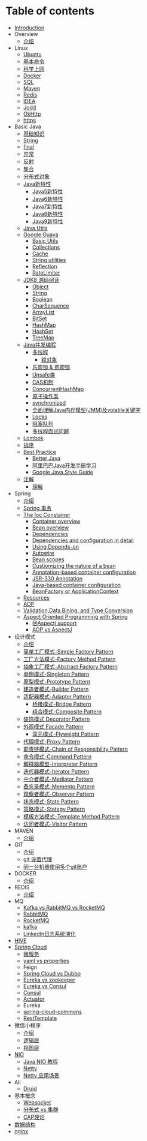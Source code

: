 # Table of contents

* [Introduction](README.md)
* Overview
  * [介绍](oveaview/jie-shao.md)
* Linux
  * [Ubuntu](linux-1/ubuntu.md)
  * [基本命令](linux-1/ji-ben-ming-ling.md)
  * [科学上网](linux-1/ke-xue-shang-wang.md)
  * [Docker](linux-1/docker-1.md)
  * [SQL](linux-1/sql.md)
  * [Maven](linux-1/maven-1.md)
  * [Redis](linux-1/redis.md)
  * [IDEA](linux-1/idea.md)
  * [Jodd](linux-1/jodd.md)
  * [OkHttp](linux-1/okhttp.md)
  * [https](linux-1/https.md)
* Basic Java
  * [基础知识](basic-java-1/ji-chu-zhi-shi.md)
  * [String](basic-java-1/string.md)
  * [final](basic-java-1/final.md)
  * [异常](basic-java-1/yi-chang.md)
  * [反射](basic-java-1/fan-she.md)
  * [集合](basic-java-1/ji-he.md)
  * [分布式对象](basic-java-1/fen-bu-shi-dui-xiang.md)
  * [Java新特性](basic-java-1/java-xin-te-xing/README.md)
    * [Java5新特性](basic-java-1/java-xin-te-xing/java5-xin-te-xing.md)
    * [Java6新特性](basic-java-1/java-xin-te-xing/java6-xin-te-xing.md)
    * [Java7新特性](basic-java-1/java-xin-te-xing/java7-xin-te-xing.md)
    * [Java8新特性](basic-java-1/java-xin-te-xing/java8-xin-te-xing.md)
    * [Java9新特性](basic-java-1/java-xin-te-xing/java9-xin-te-xing.md)
  * [Java Utils](basic-java-1/java-utils.md)
  * [Google Guava](basic-java-1/google-guava/README.md)
    * [Basic Utils](basic-java-1/google-guava/basic-utils.md)
    * [Collections](basic-java-1/google-guava/collections.md)
    * [Cache](basic-java-1/google-guava/cache.md)
    * [String utilities](basic-java-1/google-guava/string-utilities.md)
    * [Reflection](basic-java-1/google-guava/reflection.md)
    * [RateLimiter](basic-java-1/google-guava/ratelimiter.md)
  * [JDK8 源码阅读](basic-java-1/jdk8-yuan-ma-yue-du/README.md)
    * [Object](basic-java-1/jdk8-yuan-ma-yue-du/object.md)
    * [String](basic-java-1/jdk8-yuan-ma-yue-du/string.md)
    * [Boolean](basic-java-1/jdk8-yuan-ma-yue-du/boolean.md)
    * [CharSequence](basic-java-1/jdk8-yuan-ma-yue-du/charsequence.md)
    * [ArrayList](basic-java-1/jdk8-yuan-ma-yue-du/arraylist.md)
    * [BitSet](basic-java-1/jdk8-yuan-ma-yue-du/bitset.md)
    * [HashMap](basic-java-1/jdk8-yuan-ma-yue-du/hashmap.md)
    * [HashSet](basic-java-1/jdk8-yuan-ma-yue-du/hashset.md)
    * [TreeMap](basic-java-1/jdk8-yuan-ma-yue-du/treemap.md)
  * [Java并发编程](basic-java-1/java-bing-fa-bian-cheng/README.md)
    * [多线程](basic-java-1/java-bing-fa-bian-cheng/duo-xian-cheng/README.md)
      * [锁对象](basic-java-1/java-bing-fa-bian-cheng/duo-xian-cheng/suo-dui-xiang.md)
    * [乐观锁 & 悲观锁](basic-java-1/java-bing-fa-bian-cheng/le-guan-suo-bei-guan-suo.md)
    * [Unsafe类](basic-java-1/java-bing-fa-bian-cheng/unsafe-lei.md)
    * [CAS机制](basic-java-1/java-bing-fa-bian-cheng/cas-ji-zhi.md)
    * [ConcurrentHashMap](basic-java-1/java-bing-fa-bian-cheng/concurrenthashmap.md)
    * [原子操作类](basic-java-1/java-bing-fa-bian-cheng/yuan-zi-cao-zuo-lei.md)
    * [synchronized](basic-java-1/java-bing-fa-bian-cheng/synchronized.md)
    * [全面理解Java内存模型\(JMM\)及volatile关键字](basic-java-1/java-bing-fa-bian-cheng/quan-mian-li-jie-java-nei-cun-mo-xing-jmm-ji-volatile-guan-jian-zi.md)
    * [Locks](basic-java-1/java-bing-fa-bian-cheng/locks.md)
    * [阻塞队列](basic-java-1/java-bing-fa-bian-cheng/zu-sai-dui-lie.md)
    * [多线程面试问题](basic-java-1/java-bing-fa-bian-cheng/duo-xian-cheng-mian-shi-wen-ti.md)
  * [Lombok](basic-java-1/lombok.md)
  * [排序](basic-java-1/pai-xu.md)
  * [Best Practice](basic-java-1/best-practice/README.md)
    * [Better Java](basic-java-1/best-practice/better-java.md)
    * [阿里巴巴Java开发手册学习](basic-java-1/best-practice/e-li-ba-ba-java-kai-fa-shou-ce-xue-xi.md)
    * [Google Java Style Guide](basic-java-1/best-practice/google-java-style-guide.md)
  * [注解](basic-java-1/zhu-jie/README.md)
    * [理解](basic-java-1/zhu-jie/li-jie.md)
* Spring
  * [介绍](spring-2/jie-shao.md)
  * [Spring 事务](spring-2/spring-shi-wu.md)
  * [The Ioc Constainer](spring-2/the-ioc-constainer/README.md)
    * [Container overview](spring-2/the-ioc-constainer/container-overview.md)
    * [Bean overview](spring-2/the-ioc-constainer/bean-overview.md)
    * [Dependencies](spring-2/the-ioc-constainer/dependencies.md)
    * [Dependencies and configuration in detail](spring-2/the-ioc-constainer/dependencies-and-configuration-in-detail.md)
    * [Using Depends-on](spring-2/the-ioc-constainer/using-depends-on.md)
    * [Autowire](spring-2/the-ioc-constainer/autowire.md)
    * [Bean scopes](spring-2/the-ioc-constainer/bean-scopes.md)
    * [Custiomizing the nature of a bean](spring-2/the-ioc-constainer/custiomizing-the-nature-of-a-bean.md)
    * [Annotation-based container configuration](spring-2/the-ioc-constainer/annotation-based-container-configuration.md)
    * [JSR-330 Annotation](spring-2/the-ioc-constainer/jsr-330-annotation.md)
    * [Java-based container configuration](spring-2/the-ioc-constainer/java-based-container-configuration.md)
    * [BeanFactory or ApplicationContext](spring-2/the-ioc-constainer/beanfactory-or-applicationcontext.md)
  * [Resources](spring-2/resources.md)
  * [AOP](spring-2/aop.md)
  * [Validation,Data Bining, and Type Conversion](spring-2/validation-data-bining-and-type-conversion.md)
  * [Aspect Oriented Programming with Spring](spring-2/aspect-oriented-programming-with-spring/README.md)
    * [@Aspectj support](spring-2/aspect-oriented-programming-with-spring/aspectj-support.md)
    * [AOP vs AspectJ](spring-2/aspect-oriented-programming-with-spring/aop-vs-aspectj.md)
* 设计模式
  * [介绍](she-ji-mo-shi-1/jie-shao.md)
  * [简单工厂模式-Simple Factory Pattern](she-ji-mo-shi-1/jian-dan-gong-chang-mo-shi-simple-factory-pattern.md)
  * [工厂方法模式-Factory Method Pattern](she-ji-mo-shi-1/gong-chang-fang-fa-mo-shi-factory-method-pattern.md)
  * [抽象工厂模式-Abstract Factory Pattern](she-ji-mo-shi-1/chou-xiang-gong-chang-mo-shi-abstract-factory-pattern.md)
  * [单例模式-Singleton Pattern](she-ji-mo-shi-1/dan-li-mo-shi-singleton-pattern.md)
  * [原型模式-Prototype Pattern](she-ji-mo-shi-1/yuan-xing-mo-shi-prototype-pattern.md)
  * [建造者模式-Builder Pattern](she-ji-mo-shi-1/jian-zao-zhe-mo-shi-builder-pattern.md)
  * [适配器模式-Adapter Pattern](she-ji-mo-shi-1/shi-pei-qi-mo-shi-adapter-pattern/README.md)
    * [桥接模式-Bridge Pattern](she-ji-mo-shi-1/shi-pei-qi-mo-shi-adapter-pattern/qiao-jie-mo-shi-bridge-pattern.md)
    * [组合模式-Composite Pattern](she-ji-mo-shi-1/shi-pei-qi-mo-shi-adapter-pattern/zu-he-mo-shi-composite-pattern.md)
  * [装饰模式 Decorator Pattern](she-ji-mo-shi-1/zhuang-shi-mo-shi-decorator-pattern.md)
  * [外观模式 Facade Pattern](she-ji-mo-shi-1/wai-guan-mo-shi-facade-pattern/README.md)
    * [享元模式-Flyweight Pattern](she-ji-mo-shi-1/wai-guan-mo-shi-facade-pattern/xiang-yuan-mo-shi-flyweight-pattern.md)
  * [代理模式-Proxy Pattern](she-ji-mo-shi-1/dai-li-mo-shi-proxy-pattern.md)
  * [职责链模式-Chain of Responsibility Pattern](she-ji-mo-shi-1/zhi-ze-lian-mo-shi-chain-of-responsibility-pattern.md)
  * [命令模式-Command Pattern](she-ji-mo-shi-1/ming-ling-mo-shi-command-pattern.md)
  * [解释器模型-Interpreter Pattern](she-ji-mo-shi-1/jie-shi-qi-mo-xing-interpreter-pattern.md)
  * [迭代器模式-Iterator Pattern](she-ji-mo-shi-1/die-dai-qi-mo-shi-iterator-pattern.md)
  * [中介者模式-Mediator Pattern](she-ji-mo-shi-1/zhong-jie-zhe-mo-shi-mediator-pattern.md)
  * [备忘录模式-Memento Pattern](she-ji-mo-shi-1/bei-wang-lu-mo-shi-memento-pattern.md)
  * [观察者模式-Observer Pattern](she-ji-mo-shi-1/guan-cha-zhe-mo-shi-observer-pattern.md)
  * [状态模式-State Pattern](she-ji-mo-shi-1/zhuang-tai-mo-shi-state-pattern.md)
  * [策略模式-Stategy Pattern](she-ji-mo-shi-1/ce-lve-mo-shi-stategy-pattern.md)
  * [模板方法模式-Template Method Pattern](she-ji-mo-shi-1/mo-ban-fang-fa-mo-shi-template-method-pattern.md)
  * [访问者模式-Visitor Pattern](she-ji-mo-shi-1/fang-wen-zhe-mo-shi-visitor-pattern.md)
* MAVEN
  * [介绍](maven-1/jie-shao.md)
* GIT
  * [介绍](git-1/jie-shao.md)
  * [git 设置代理](git-1/git-she-zhi-dai-li.md)
  * [同一台机器使用多个git账户](git-1/tong-yi-tai-ji-qi-shi-yong-duo-ge-git-zhang-hu.md)
* DOCKER
  * [介绍](docker-1/jie-shao.md)
* REDIS
  * [介绍](redis-1/jie-shao.md)
* MQ
  * [Kafka vs RabbitMQ vs RocketMQ](mq-1/kafka-vs-rabbitmq-vs-rocketmq.md)
  * [RabbitMQ](mq-1/rabbitmq.md)
  * [RocketMQ](mq-1/rocketmq.md)
  * [kafka](mq-1/jie-shao.md)
  * [LinkedIn日志系统演化](mq-1/linkedin-ri-zhi-xi-tong-yan-hua.md)
* [HIVE](jie-shao-1.md)
* [Spring Cloud](jie-shao/README.md)
  * [微服务](jie-shao/wei-fu-wu.md)
  * [yaml vs properties](jie-shao/yaml-vs-properties.md)
  * Feign
  * [Spring Cloud vs Dubbo](jie-shao/spring-cloud-vs-dubbo.md)
  * [Eureka vs zookeeper](jie-shao/eureka-vs-zookeeper.md)
  * [Eureka vs Consul](jie-shao/eureka-vs-consul.md)
  * [Consul](jie-shao/consul.md)
  * [Actuator](jie-shao/actuator.md)
  * Eureka
  * [spring-cloud-commons](jie-shao/untitled.md)
  * [RestTemplate](jie-shao/resttemplate.md)
* 微信小程序
  * [介绍](wei-xin-xiao-cheng-xu-1/jie-shao.md)
  * [逻辑层](wei-xin-xiao-cheng-xu-1/luo-ji-ceng.md)
  * [视图层](wei-xin-xiao-cheng-xu-1/shi-tu-ceng.md)
* [NIO](nio/README.md)
  * [Java NIO 教程](nio/java-nio-jiao-cheng.md)
  * [Netty](nio/netty.md)
  * [Netty 应用场景](nio/netty-ying-yong-chang-jing.md)
* Ali
  * [Druid](ali/druid.md)
* 基本概念
  * [Websocket](ji-ben-gai-nian/websocket.md)
  * [分布式 vs 集群](ji-ben-gai-nian/fen-bu-shi-vs-ji-qun.md)
  * [CAP理论](ji-ben-gai-nian/cap-li-lun.md)
* [数据结构](jie-shao-2.md)
* [nginx](nginx.md)

